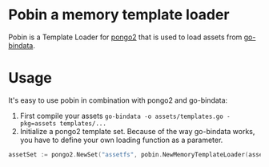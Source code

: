 # Pobin a memory template loader

Pobin is a Template Loader for [pongo2](https://github.com/flosch/pongo2) that is used to
load assets from [go-bindata](https://github.com/jteeuwen/go-bindata).

# Usage

It's easy to use pobin in combination with pongo2 and go-bindata:

1. First compile your assets
```go-bindata -o assets/templates.go -pkg=assets templates/...```
2. Initialize a pongo2 template set. Because of the way go-bindata works, you have to define
your own loading function as a parameter. 

```go
assetSet := pongo2.NewSet("assetfs", pobin.NewMemoryTemplateLoader(assets.Asset))
```

